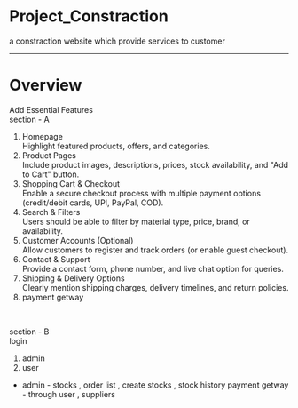# Project_Constraction
a constraction website which provide services to customer 

----------------------------------------------------------------------------------------------------------------------------------------------------------------------
<h1>Overview</h1>

Add Essential Features </br>
section - A </br>
1. Homepage</br>
Highlight featured products, offers, and categories. </br>
2. Product Pages  </br>
Include product images, descriptions, prices, stock availability, and "Add to Cart" button. </br>
3. Shopping Cart & Checkout  </br>
Enable a secure checkout process with multiple payment options (credit/debit cards, UPI, PayPal, COD).  </br>
4. Search & Filters  </br>
Users should be able to filter by material type, price, brand, or availability. </br>
5. Customer Accounts (Optional)  </br>
Allow customers to register and track orders (or enable guest checkout).  </br>
6. Contact & Support </br>
Provide a contact form, phone number, and live chat option for queries. </br>
7. Shipping & Delivery Options  </br>
Clearly mention shipping charges, delivery timelines, and return policies. </br>
8. payment getway
</br>

section - B
</br>
login 
1. admin
2. user </br>
* admin - stocks , order list , create stocks , stock history payment getway - through user , suppliers 
